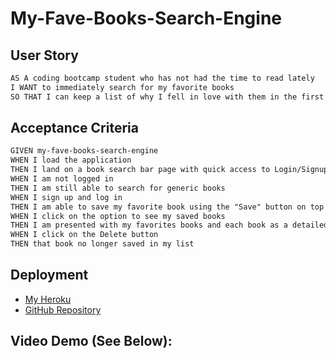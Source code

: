 # My-Fave-Books-Search-Engine

## User Story

```md
AS A coding bootcamp student who has not had the time to read lately
I WANT to immediately search for my favorite books
SO THAT I can keep a list of why I fell in love with them in the first place and make sure to purchase any of my favorite books in paperback/hardcover at home
```

## Acceptance Criteria

```md
GIVEN my-fave-books-search-engine
WHEN I load the application
THEN I land on a book search bar page with quick access to Login/Signup popups 
WHEN I am not logged in
THEN I am still able to search for generic books
WHEN I sign up and log in
THEN I am able to save my favorite book using the "Save" button on top of generic book search results
WHEN I click on the option to see my saved books
THEN I am presented with my favorites books and each book as a detailed description
WHEN I click on the Delete button 
THEN that book no longer saved in my list
```

## Deployment

* [My Heroku](https://morning-headland-01638.herokuapp.com/)
* [GitHub Repository](https://github.com/leanonruthie/My-Fave-Books-Search-Engine.git)

## Video Demo (See Below):
